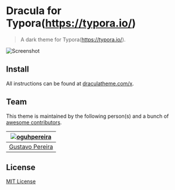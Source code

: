 # Dracula for Typora(https://typora.io/)

> A dark theme for Typora(https://typora.io/).

![Screenshot](https://draculatheme.com/assets/img/screenshots/sublime.png)

## Install

All instructions can be found at [draculatheme.com/x](https://draculatheme.com/x).

## Team

This theme is maintained by the following person(s) and a bunch of [awesome contributors](https://github.com/dracula/template/graphs/contributors).



[![oguhpereira](https://avatars3.githubusercontent.com/u/24482087?s=70&v=3)](https://github.com/oguhpereira) |
--- |
[Gustavo Pereira](https://github.com/oguhpereira) |


## License

[MIT License](./LICENSE)
